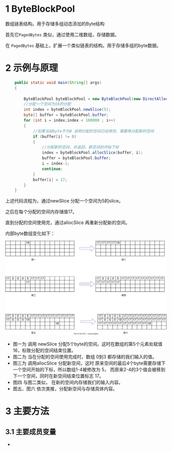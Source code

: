 # 1 ByteBlockPool

数组链表结构。用于存储多组动态添加的Byte结构

首先它`PagedBytes` 类似，通过使用二维数组，存储数据。

在 `PagedBytes` 基础上，扩展一个类似链表的结构。用于存储多组的byte数据。



# 2 示例与原理

```java
    public static void main(String[] args)
    {

        ByteBlockPool byteBlockPool = new ByteBlockPool(new DirectAllocator());
        //分配一个空间为10的分配
        int index = byteBlockPool.newSlice(5);
        byte[] buffer = byteBlockPool.buffer;
        for (int i = index;index < 100000 ; i++)
        {
            //如果当前byte不为0 说明分配的空间已经用完，需要再分配新的空间
            if (buffer[i] != 0)
            {
                //分配新的空间，并返回，新空间的开始下标
                index = byteBlockPool.allocSlice(buffer, i);
                buffer = byteBlockPool.buffer;
                i = index-1;
                continue;
            }
            buffer[i] = 17;
        }
    }
```

上述代码流程为，通过newSlice 分配一个空间为5的slice。 

之后在每个分配的空间内存储值17。

直到分配的空间使用完，通过allocSlice 再重新分配新的空间。



内部byte数组变化如下：





![ByteBlocPool](ByteBlocPool.svg)



- 图一为 调用 newSlice 分配5个byte的空间。这时在数组的第5个元素处赋值16，标致分配的空间结束位置。
- 图二为 当在分配的空间使用完成时，数组 0到3 都存储的我们输入的值。
- 图三为 调用allocSlice 分配新空间，这时 原来空间的最后4个byte需要存储下一个空间开始的下标，所以数组1-4被修改为 5， 而原来2-4的3个值会被移到下一个空间，同时在新空间结束位置标志 17。
- 图四 与图二类似， 在新的空间内存储我们的输入内容。
- 图五、图六 依次类推，分配新空间与存储具体内容。



# 3 主要方法

## 3.1 主要成员变量

- 
